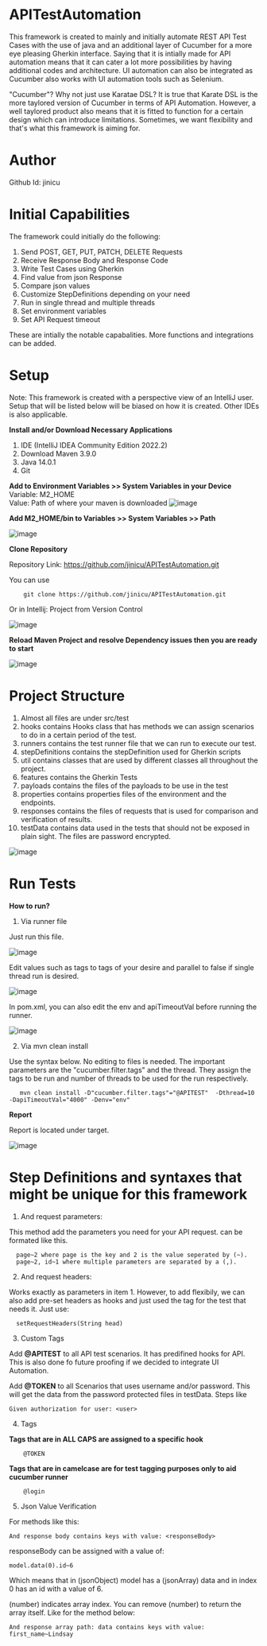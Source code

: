 # APITestAutomation
This framework is created to mainly and initially automate REST API Test Cases with the use of java and an additional layer of Cucumber for a more eye pleasing Gherkin interface. Saying that it is intially made for API automation means that it can cater a lot more possibilities by having additional codes and architecture. UI automation can also be integrated as Cucumber also works with UI automation tools such as Selenium.

"Cucumber"? Why not just use Karatae DSL? It is true that Karate DSL is the more taylored version of Cucumber in terms of API Automation. However, a well taylored product also means that it is fitted to function for a certain design which can introduce limitations. Sometimes, we want flexibility and that's what this framework is aiming for.

# Author
Github Id: jinicu

# Initial Capabilities
The framework could initially do the following:

1. Send POST, GET, PUT, PATCH, DELETE Requests
2. Receive Response Body and Response Code
3. Write Test Cases using Gherkin
4. Find value from json Response
5. Compare json values
6. Customize StepDefinitions depending on your need
7. Run in single thread and multiple threads
8. Set environment variables
9. Set API Request timeout

These are intially the notable capabalities. More functions and integrations can be added.

# Setup

Note: This framework is created with a perspective view of an IntelliJ user. Setup that will be listed below will be biased on how it is created. Other IDEs is also applicable.

**Install and/or Download Necessary Applications**

1. IDE (IntelliJ IDEA Community Edition 2022.2)
2. Download Maven 3.9.0
3. Java 14.0.1
4. Git

**Add to Environment Variables >> System Variables in your Device**
Variable: M2_HOME  
Value: Path of where your maven is downloaded
![image](https://user-images.githubusercontent.com/123305916/226377101-49e32351-cc8f-4579-ba1e-5ef1f5e19b3e.png)

**Add M2_HOME/bin to Variables >> System Variables >> Path**

![image](https://user-images.githubusercontent.com/123305916/226378345-aeaa7601-2af6-47c5-84ad-55af2a45e91a.png)

**Clone Repository**

Repository Link: https://github.com/jinicu/APITestAutomation.git

You can use 

        git clone https://github.com/jinicu/APITestAutomation.git
        
Or in Intellij: Project from Version Control

![image](https://user-images.githubusercontent.com/123305916/226379799-3798d367-326a-433e-84f6-5d5febc08079.png)


**Reload Maven Project and resolve Dependency issues then you are ready to start**

![image](https://user-images.githubusercontent.com/123305916/226380290-276a5ee9-ea6a-4d50-9e65-d450529a4ace.png)

# Project Structure

1. Almost all files are under src/test
2. hooks contains Hooks class that has methods we can assign scenarios to do in a certain period of the test.
3. runners contains the test runner file that we can run to execute our test.
4. stepDefinitions contains the stepDefinition used for Gherkin scripts
5. util contains classes that are used by different classes all throughout the project.
6. features contains the Gherkin Tests
7. payloads contains the files of the payloads to be use in the test
8. properties contains properties files of the environment and the endpoints.
9. responses contains the files of requests that is used for comparison and verification of results.
10. testData contains data used in the tests that should not be exposed in plain sight. The files are password encrypted.


![image](https://user-images.githubusercontent.com/123305916/226382849-7f3d4872-ca54-4264-823c-88d3ea77e1fc.png)


# Run Tests

**How to run?**

1. Via runner file

Just run this file.

![image](https://user-images.githubusercontent.com/123305916/226386212-98597ddb-5151-4746-9356-d0819bf52c8c.png)

Edit values such as tags to tags of your desire and parallel to false if single thread run is desired.

![image](https://user-images.githubusercontent.com/123305916/226387011-02df8a95-b600-4b2e-b52b-eb9987554ab7.png)


In pom.xml, you can also edit the env and apiTimeoutVal before running the runner.

![image](https://user-images.githubusercontent.com/123305916/226387278-4e2bfb97-213d-4ea9-bf8d-ba83b6b1e726.png)

2. Via mvn clean install

Use the syntax below. No editing to files is needed. The important parameters are the "cucumber.filter.tags" and the thread. They assign the tags to be run and number of threads to be used for the run respectively.

       mvn clean install -D"cucumber.filter.tags"="@APITEST"  -Dthread=10 -DapiTimeoutVal="4000" -Denv="env"
       
**Report**

Report is located under target.

![image](https://user-images.githubusercontent.com/123305916/226388665-3c64259f-0b25-41fb-a30c-e82c5786ea1d.png)


# Step Definitions and syntaxes that might be unique for this framework

1. And request parameters: <parameters>

This method add the parameters you need for your API request. <parameters> can be formated like this.

      page~2 where page is the key and 2 is the value seperated by (~).
      page~2, id~1 where multiple parameters are separated by a (,).

2. And request headers: <headers>
    
Works exactly as parameters in item 1. However, to add flexibily, we can also add pre-set headers as hooks and just used the tag for the test that needs it. Just use:

      setRequestHeaders(String head)
      
3. Custom Tags

Add **@APITEST** to all API test scenarios. It has predifined hooks for API. This is also done fo future proofing if we decided to integrate UI Automation.

Add **@TOKEN** to all Scenarios that uses username and/or password. This will get the data from the password protected files in testData. Steps like

    Given authorization for user: <user>
    
4. Tags

**Tags that are in ALL CAPS are assigned to a specific hook**

        @TOKEN
        
**Tags that are in camelcase are for test tagging purposes only to aid cucumber runner**

        @login
        
5. Json Value Verification

For methods like this:

    And response body contains keys with value: <responseBody>
    
responseBody can be assigned with a value of:

    model.data(0).id~6
    
Which means that in (jsonObject) model has a (jsonArray) data and in index 0 has an id with a value of 6.

(number) indicates array index. You can remove (number) to return the array itself. Like for the method below:

    And response array path: data contains keys with value: first_name~Lindsay







